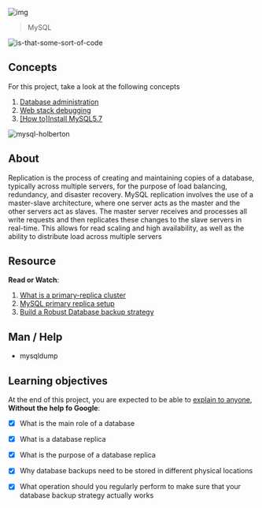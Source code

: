 ![img](https://assets.imaginablefutures.com/media/images/ALX_Logo.max-200x150.png)
  > MySQL

![is-that-some-sort-of-code](https://media4.giphy.com/media/SSM6HdOicCahnOZ5hM/200w.webp?cid=ecf05e47bjhb09umwsgaqef2kx608fx3di0n5pusq65utqe9&rid=200w.webp&ct=g)

## Concepts
For this project, take a look at the following concepts
1. [Database administration](https://intranet.alxswe.com/concepts/49)
2. [Web stack debugging](https://intranet.alxswe.com/concepts/68)
3. [[How to]Install MySQL5.7](https://intranet.alxswe.com/concepts/100002)

![mysql-holberton](https://s3.amazonaws.com/intranet-projects-files/holbertonschool-sysadmin_devops/280/KkrkDHT.png)


## About
Replication is the process of creating and maintaining copies of a database, typically across multiple servers, for the purpose of load balancing, redundancy, and disaster recovery. MySQL replication involves the use of a master-slave architecture, where one server acts as the master and the other servers act as slaves. The master server receives and processes all write requests and then replicates these changes to the slave servers in real-time. This allows for read scaling and high availability, as well as the ability to distribute load across multiple servers

## Resource
__Read or Watch__:
1. [What is a primary-replica cluster](https://www.digitalocean.com/community/tutorials/how-to-choose-a-redundancy-plan-to-ensure-high-availability#sql-replication)
2. [MySQL primary replica setup](https://www.digitalocean.com/community/tutorials/how-to-set-up-replication-in-mysql)
3. [Build a Robust Database backup strategy](https://www.databasejournal.com/ms-sql/developing-a-sql-server-backup-strategy/)


## Man / Help
- mysqldump

## Learning objectives
At the end of this project, you are expected to be able to [explain to anyone](https://fs.blog/feynman-learning-technique/), __Without the help fo Google__:

- [X] What is the main role of a database
- [X] What is a database replica
- [X] What is the purpose of a database replica
- [X] Why database backups need to be stored in different physical locations
- [X] What operation should you regularly perform to make sure that your database backup strategy actually works


